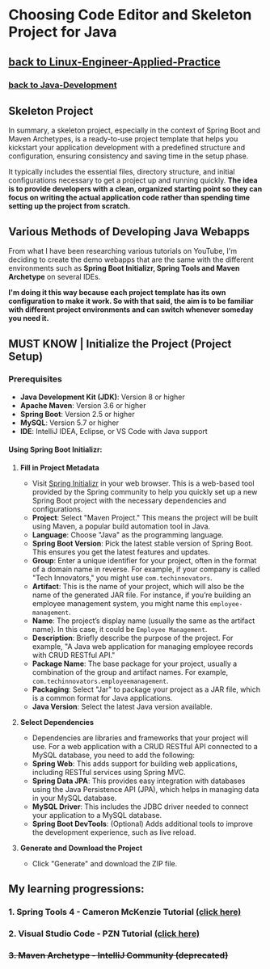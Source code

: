 # Choosing Code Editor and Skeleton Project for Java
## [**back to Linux-Engineer-Applied-Practice**](/README.md)
### [**back to Java-Development**](/Java-Development/index.md)

## Skeleton Project 
In summary, a skeleton project, especially in the context of Spring Boot and Maven Archetypes, is a ready-to-use project template that helps you kickstart your application development with a predefined structure and configuration, ensuring consistency and saving time in the setup phase.

It typically includes the essential files, directory structure, and initial configurations necessary to get a project up and running quickly. **The idea is to provide developers with a clean, organized starting point so they can focus on writing the actual application code rather than spending time setting up the project from scratch.**

## Various Methods of Developing Java Webapps
From what I have been researching various tutorials on YouTube, I'm deciding to create the demo webapps that are the same with the different environments such as **Spring Boot Initializr, Spring Tools and Maven Archetype** on several IDEs.

**I'm doing it this way because each project template has its own configuration to make it work. So with that said, the aim is to be familiar with different project environments and can switch whenever someday you need it.**

## MUST KNOW | Initialize the Project (Project Setup)

### Prerequisites

- **Java Development Kit (JDK)**: Version 8 or higher
- **Apache Maven**: Version 3.6 or higher
- **Spring Boot**: Version 2.5 or higher
- **MySQL**: Version 5.7 or higher
- **IDE**: IntelliJ IDEA, Eclipse, or VS Code with Java support

#### Using Spring Boot Initializr:

1. **Fill in Project Metadata**
   - Visit [Spring Initializr](https://start.spring.io/) in your web browser. This is a web-based tool provided by the Spring community to help you quickly set up a new Spring Boot project with the necessary dependencies and configurations.
   - **Project**: Select "Maven Project." This means the project will be built using Maven, a popular build automation tool in Java.
   - **Language**: Choose "Java" as the programming language.
   - **Spring Boot Version**: Pick the latest stable version of Spring Boot. This ensures you get the latest features and updates.
   - **Group**: Enter a unique identifier for your project, often in the format of a domain name in reverse. For example, if your company is called "Tech Innovators," you might use `com.techinnovators`.
   - **Artifact**: This is the name of your project, which will also be the name of the generated JAR file. For instance, if you’re building an employee management system, you might name this `employee-management`.
   - **Name**: The project’s display name (usually the same as the artifact name). In this case, it could be `Employee Management`.
   - **Description**: Briefly describe the purpose of the project. For example, "A Java web application for managing employee records with CRUD RESTful API."
   - **Package Name**: The base package for your project, usually a combination of the group and artifact names. For example, `com.techinnovators.employeemanagement`.
   - **Packaging**: Select "Jar" to package your project as a JAR file, which is a common format for Java applications.
   - **Java Version**: Select the latest Java version available.

2. **Select Dependencies**
   - Dependencies are libraries and frameworks that your project will use. For a web application with a CRUD RESTful API connected to a MySQL database, you need to add the following:
   - **Spring Web**: This adds support for building web applications, including RESTful services using Spring MVC.
   - **Spring Data JPA**: This provides easy integration with databases using the Java Persistence API (JPA), which helps in managing data in your MySQL database.
   - **MySQL Driver**: This includes the JDBC driver needed to connect your application to a MySQL database.
   - **Spring Boot DevTools**: (Optional) Adds additional tools to improve the development experience, such as live reload.

3. **Generate and Download the Project**
   - Click "Generate" and download the ZIP file.

## My learning progressions:

### 1. Spring Tools 4 - Cameron McKenzie Tutorial [(click here)](/Java-Development/Dev-Project/SpringTools4_Eclipse/springTools.md)

### 2. Visual Studio Code - PZN Tutorial [(click here)](/Java-Development/Dev-Project/VisualStudioCode/java-vscode_readme.md)

### ~~3. Maven Archetype - IntelliJ Community (deprecated)~~